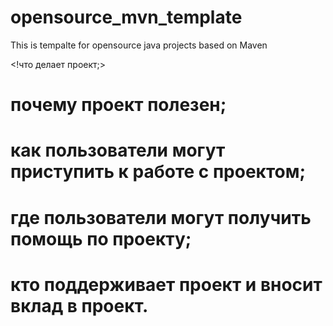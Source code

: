 # opensource_mvn_template
This is tempalte for opensource java projects based on Maven

<!что делает проект;>
# почему проект полезен;
# как пользователи могут приступить к работе с проектом;
# где пользователи могут получить помощь по проекту;
# кто поддерживает проект и вносит вклад в проект.
